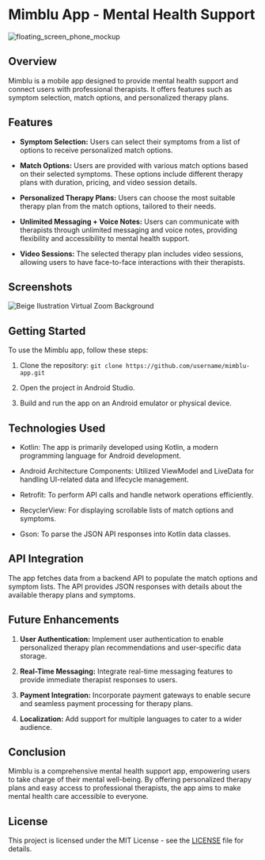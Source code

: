 

# Mimblu App - Mental Health Support

![floating_screen_phone_mockup](https://github.com/th3kumar/mimblu_assignment/assets/72141924/3db175ff-14b9-45b3-a078-3562769626cf)



## Overview

Mimblu is a mobile app designed to provide mental health support and connect users with professional therapists. It offers features such as symptom selection, match options, and personalized therapy plans.

## Features

- **Symptom Selection:** Users can select their symptoms from a list of options to receive personalized match options.

- **Match Options:** Users are provided with various match options based on their selected symptoms. These options include different therapy plans with duration, pricing, and video session details.

- **Personalized Therapy Plans:** Users can choose the most suitable therapy plan from the match options, tailored to their needs.

- **Unlimited Messaging + Voice Notes:** Users can communicate with therapists through unlimited messaging and voice notes, providing flexibility and accessibility to mental health support.

- **Video Sessions:** The selected therapy plan includes video sessions, allowing users to have face-to-face interactions with their therapists.

## Screenshots

![Beige Ilustration Virtual Zoom Background](https://github.com/th3kumar/mimblu_assignment/assets/72141924/fe42f4af-5f89-4559-a542-068dee2e92c6)




## Getting Started

To use the Mimblu app, follow these steps:

1. Clone the repository: `git clone https://github.com/username/mimblu-app.git`

2. Open the project in Android Studio.

3. Build and run the app on an Android emulator or physical device.

## Technologies Used

- Kotlin: The app is primarily developed using Kotlin, a modern programming language for Android development.

- Android Architecture Components: Utilized ViewModel and LiveData for handling UI-related data and lifecycle management.

- Retrofit: To perform API calls and handle network operations efficiently.

- RecyclerView: For displaying scrollable lists of match options and symptoms.

- Gson: To parse the JSON API responses into Kotlin data classes.

## API Integration

The app fetches data from a backend API to populate the match options and symptom lists. The API provides JSON responses with details about the available therapy plans and symptoms.

## Future Enhancements

1. **User Authentication:** Implement user authentication to enable personalized therapy plan recommendations and user-specific data storage.

2. **Real-Time Messaging:** Integrate real-time messaging features to provide immediate therapist responses to users.

3. **Payment Integration:** Incorporate payment gateways to enable secure and seamless payment processing for therapy plans.

4. **Localization:** Add support for multiple languages to cater to a wider audience.

## Conclusion

Mimblu is a comprehensive mental health support app, empowering users to take charge of their mental well-being. By offering personalized therapy plans and easy access to professional therapists, the app aims to make mental health care accessible to everyone.

## License

This project is licensed under the MIT License - see the [LICENSE](LICENSE) file for details.
